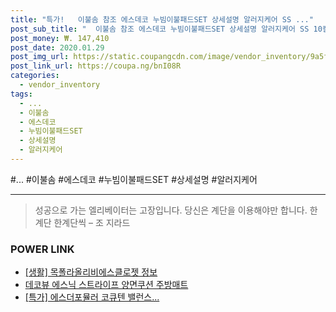 ```yaml
--- 
title: "특가!   이불솜 참조 에스데코 누빔이불패드SET 상세설명 알러지케어 SS ..." 
post_sub_title: "  이불솜 참조 에스데코 누빔이불패드SET 상세설명 알러지케어 SS 10컬러" 
post_money: ₩. 147,410 
post_date: 2020.01.29 
post_img_url: https://static.coupangcdn.com/image/vendor_inventory/9a5f/625999d1380d97ede064596b9bf89994d85b786bb60d5004d5446808ecbc.jpg 
post_link_url: https://coupa.ng/bnI08R 
categories: 
  - vendor_inventory 
tags: 
  - ... 
  - 이불솜 
  - 에스데코 
  - 누빔이불패드SET 
  - 상세설명 
  - 알러지케어 
--- 
```

  #... #이불솜 #에스데코 #누빔이불패드SET #상세설명 #알러지케어 
<hr> 

> 성공으로 가는 엘리베이터는 고장입니다. 당신은 계단을 이용해야만 합니다. 한계단 한계단씩 – 조 지라드 


### POWER LINK

* <a href="https://blog.naver.com/fasyy4321/221761599511" target="_blank"> [생활] 목폴라올리비에스클로젯 정보 </a>
* <a href="https://blog.naver.com/santokki14/221785240734" target="_blank">데코뷰 에스닉 스트라이프 양면쿠션 주방매트</a>
* <a href="https://blog.naver.com/an0733/221789181201" target="_blank">[특가] 에스더포뮬러 코큐텐 밸런스...</a>
